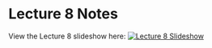 # Lecture 8 Notes

View the Lecture 8 slideshow here: [![Lecture 8 Slideshow](https://gitpitch.com/assets/badge.svg)](https://gitpitch.com/CWRU-EECS301-F17/syllabus/master?p=/Lectures/Lecture08/Slides)
